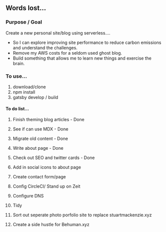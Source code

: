 ## Words lost...

### Purpose / Goal

Create a new personal site/blog using serverless....

- So I can explore improving site performance to reduce carbon emissions and understand the challenges.
- Remove my AWS costs for a seldom used ghost blog.
- Build something that allows me to learn new things and exercise the brain.

### To use...

1. download/clone
2. npm install
3. gatsby develop / build

#### To do list...

1. Finish theming blog articles - Done
2. See if can use MDX - Done
3. Migrate old content - Done
4. Write about page - Done
5. Check out SEO and twitter cards - Done
6. Add in social icons to about page
7. Create contact form/page
8. Config CircleCI/ Stand up on Zeit
9. Configure DNS
10. Tidy

11. Sort out seperate photo porfolio site to replace stuartmackenzie.xyz
12. Create a side hustle for Behuman.xyz
